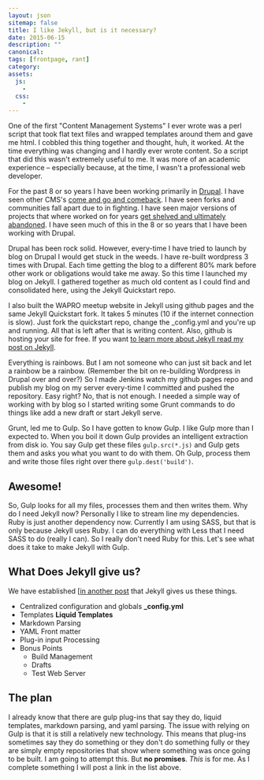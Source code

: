 ```yaml
---
layout: json
sitemap: false
title: I like Jekyll, but is it necessary?
date: 2015-06-15
description: ""
canonical:
tags: [frontpage, rant]
category:
assets:
  js:
    -
  css:
    -
---
```


One of the first "Content Management Systems" I ever wrote was a perl script that took flat text files and wrapped templates around them and gave me html. I cobbled this thing together and thought, huh, it worked. At the time  everything was changing and I hardly ever wrote content. So a script that did this wasn't extremely useful to me. It was more of an academic experience &ndash; especially because, at the time, I wasn't a professional web developer.

For the past 8 or so years I have been working primarily in [Drupal](https://www.drupal.org). I have seen other CMS's [come and go and comeback](http://www.joomla.com). I have seen forks and communities fall apart due to in fighting. I have seen major versions of projects that where worked on for years [get shelved and ultimately abandoned](http://www.exult.sf.net). I have seen much of this in the 8 or so years that I have been working with Drupal.

Drupal has been rock solid. However, every-time I have tried to launch by blog on Drupal I would get stuck in the weeds. I have re-built wordpress 3 times with Drupal. Each time getting the blog to a different 80% mark before other work or obligations would take me away. So this time I launched my blog on Jekyll. I gathered together as much old content as I could find and consolidated here, using the Jekyll Quickstart repo.

I also built the WAPRO meetup website in Jekyll using github pages and the same Jekyll Quickstart fork. It takes 5 minutes (10 if the internet connection is slow). Just fork the quickstart repo, change the _config.yml and you're up and running. All that is left after that is writing content. Also, github is hosting your site for free. If you want [to learn more about Jekyll read my post on Jekyll](/posts/2015/01/27/drupal-or-wordpress-why-not-jekyll.html).

Everything is rainbows. But I am not someone who can just sit back and let a rainbow be a rainbow. (Remember the bit on re-building Wordpress in Drupal over and over?) So I made Jenkins watch my github pages repo and publish my blog on my server every-time I committed and pushed the repository. Easy right? No, that is not enough. I needed a simple way of working with by blog so I started writing some Grunt commands to do things like add a new draft or start Jekyll serve.

Grunt, led me to Gulp. So I have gotten to know Gulp. I like Gulp more than I expected to. When you boil it down Gulp provides an intelligent extraction from disk io. You say Gulp get these files ```gulp.src(*.js)``` and Gulp gets them and asks you what you want to do with them. Oh Gulp, process them and write those files right over there ```gulp.dest('build')```.

## Awesome!

So, Gulp looks for all my files, processes them and then writes them. Why do I need Jekyll now? Personally I like to stream line my dependencies. Ruby is just another dependency now. Currently I am using SASS, but that is only because Jekyll uses Ruby. I can do everything with Less that I need SASS to do (really I can). So I really don't need Ruby for this. Let's see what does it take to make Jekyll with Gulp.

## What Does Jekyll give us?

We have established [[in another post](/posts/2015/01/27/drupal-or-wordpress-why-not-jekyll.html) that Jekyll gives us these things.

 - Centralized configuration and globals **_config.yml**
 - Templates **Liquid Templates**
 - Markdown Parsing
 - YAML Front matter
 - Plug-in input Processing
 - Bonus Points
    - Build Management
    - Drafts
    - Test Web Server

## The plan

I already know that there are gulp plug-ins that say they do, liquid templates, markdown parsing, and yaml parsing. The issue with relying on Gulp is that it is still a relatively new technology. This means that plug-ins sometimes say they do something or they don't do something fully or they are simply empty repositories that show where something was once going to be built. I am going to attempt this. But **no promises**. _This_ is for me. As I complete something I will post a link in the list above.
